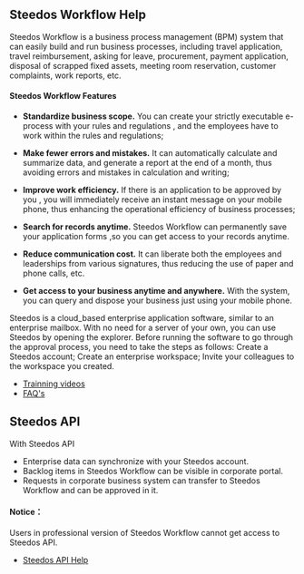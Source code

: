 ## Steedos Workflow Help

Steedos Workflow is a business process management (BPM) system that can easily build and run business processes, including travel application, travel reimbursement, asking for leave, procurement, payment application, disposal of scrapped fixed assets, meeting room reservation, customer complaints, work reports, etc.

#### Steedos Workflow Features

- **Standardize business scope.** You can create your strictly executable e-process with your rules and regulations , and the employees have to work within the rules and regulations;

- **Make fewer errors and mistakes.** It can automatically calculate and summarize data, and generate a report at the end of a month, thus avoiding errors and mistakes in calculation and writing;

- **Improve work efficiency.** If there is an application to be approved by you , you will immediately receive an instant message on your mobile phone, thus enhancing the operational efficiency of business processes;

- **Search for records anytime.** Steedos Workflow can permanently save your application forms ,so you can get access to your records anytime.

- **Reduce communication cost.** It can liberate both the employees and leaderships from various signatures, thus reducing the use of paper and phone calls, etc.

- **Get access to your business anytime and anywhere.** With the system, you can query and dispose your business just using your mobile phone. 

Steedos is a cloud_based enterprise application software, similar to an enterprise mailbox. With no need for a server of your own, you can use Steedos by opening the explorer. Before running the software to go through the  approval process, you need to take the steps as follows: Create a Steedos account; Create an enterprise workspace; Invite your colleagues to the workspace you created. 

- [Trainning videos](mp4.md)
- [FAQ's](faq.md)


## Steedos API
With Steedos API
- Enterprise data can synchronize with your Steedos account.
- Backlog items in Steedos Workflow can be visible in corporate portal.
- Requests in corporate business system can transfer to Steedos Workflow and can be approved in it.

#### Notice：
Users in professional version of Steedos Workflow cannot get access to Steedos API.

- [Steedos API Help](api.md)
